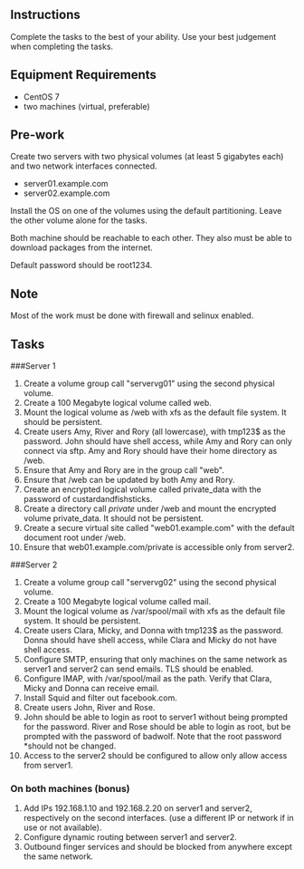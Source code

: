 ## Instructions

Complete the tasks to the best of your ability. Use your best judgement when completing the tasks.

## Equipment Requirements

- CentOS 7
- two machines (virtual, preferable)

## Pre-work

Create two servers with two physical volumes (at least 5 gigabytes each) and two network interfaces connected.

- server01.example.com
- server02.example.com

Install  the OS on one of the volumes using the default partitioning. Leave the other volume alone for the tasks.

Both machine should be reachable to each other. They also must be able to download packages from the internet.

Default password should be root1234.

## Note

Most of the work must be done with firewall and selinux enabled.	

## Tasks

###Server 1

1. Create a volume group call "servervg01" using the second physical volume. 
2. Create a 100 Megabyte logical volume called web.
3. Mount the logical volume as /web with xfs as the default file system. It should be persistent.
4. Create users Amy, River and Rory (all lowercase), with tmp123$ as the password. John should have shell access, while Amy and Rory can only connect via sftp. Amy and Rory should have their home directory as /web.
5. Ensure that Amy and Rory are in the group call "web".
6. Ensure that /web can be updated by both Amy and Rory.
7. Create an encrypted logical volume called private_data with the password of custardandfishsticks.
8. Create a directory call *private* under /web and mount the encrypted volume private_data. It should not be persistent.
9. Create a secure virtual site called "web01.example.com" with the default document root under /web.
10. Ensure that web01.example.com/private is accessible only from server2.


###Server 2

1. Create a volume group call "servervg02" using the second physical volume.
2. Create a 100 Megabyte logical volume called mail.
3. Mount the logical volume as /var/spool/mail with xfs as the default file system. It should be persistent.
4. Create users Clara, Micky, and Donna with tmp123$ as the password. Donna should have shell access, while Clara and Micky do not have shell access.
5. Configure SMTP, ensuring that only machines on the same network as server1 and server2 can send emails. TLS should be enabled.
6. Configure IMAP, with /var/spool/mail as the path. Verify that Clara, Micky and Donna can receive email.
7. Install Squid and filter out facebook.com.
8. Create users John, River and Rose. 
9. John should be able to login as root to server1 without being prompted for the password. River and Rose should be able to login as root, but be prompted with the password of badwolf. Note that the root password *should not be changed.
10. Access to the server2 should be configured to allow only allow access from server1.

### On both machines (bonus)

1. Add IPs 192.168.1.10 and 192.168.2.20 on server1 and server2, respectively on the second interfaces. (use a different IP or network if in use or not available). 
2. Configure dynamic routing between server1 and server2.
3. Outbound finger services and should be blocked from anywhere except the same network.

